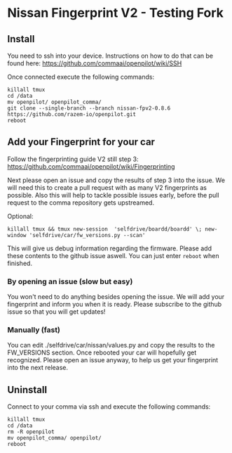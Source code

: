 # Nissan Fingerprint V2 - Testing Fork

## Install
You need to ssh into your device. Instructions on how to do that can be found here: https://github.com/commaai/openpilot/wiki/SSH

Once connected execute the following commands:

```
killall tmux
cd /data
mv openpilot/ openpilot_comma/
git clone --single-branch --branch nissan-fpv2-0.8.6 https://github.com/razem-io/openpilot.git
reboot
```

## Add your Fingerprint for your car

Follow the fingerprinting guide V2 still step 3: https://github.com/commaai/openpilot/wiki/Fingerprinting

Next please open an issue and copy the results of step 3 into the issue. We will need this to create a pull request with as many V2 fingerprints as possible. Also this will help to tackle possible issues early, before the pull request to the comma repository gets upstreamed.

Optional:

```
killall tmux && tmux new-session  'selfdrive/boardd/boardd' \; new-window 'selfdrive/car/fw_versions.py --scan'
```

This will give us debug information regarding the firmware. Please add these contents to the github issue aswell.
You can just enter `reboot` when finished.

### By opening an issue (slow but easy)

You won't need to do anything besides opening the issue. We will add your fingerprint and inform you when it is ready. Please subscribe to the github issue so that you will get updates!

### Manually (fast)

You can edit ./selfdrive/car/nissan/values.py and copy the results to the FW_VERSIONS section. Once rebooted your car will hopefully get recognized. Please open an issue anyway, to help us get your fingerprint into the next release.

## Uninstall
Connect to your comma via ssh and execute the following commands:

```
killall tmux
cd /data
rm -R openpilot
mv openpilot_comma/ openpilot/
reboot
```
